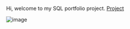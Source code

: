 Hi, welcome to my SQL portfolio project. 
[Project](https://github.com/AMichaelDS/SQL/blob/main/European%20Soccer%20Data.md)

![image](https://github.com/AMichaelDS/SQL/assets/132055953/bcc07168-6810-4596-83cb-d526bc60df63)


